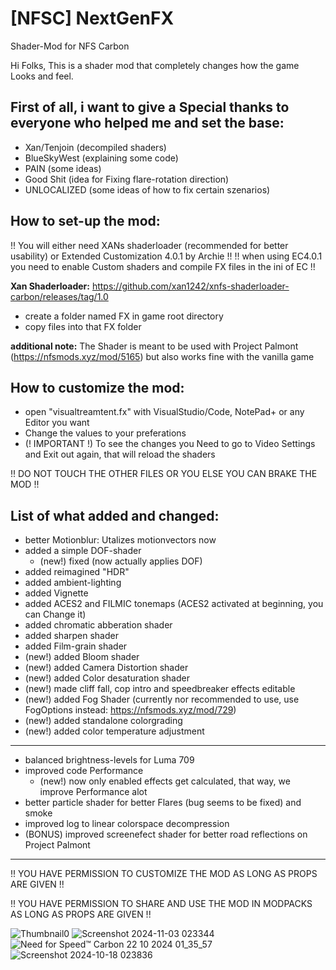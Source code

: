 # [NFSC] NextGenFX
Shader-Mod for NFS Carbon

Hi Folks,
This is a shader mod that completely changes how the game Looks and feel.

**First of all, i want to give a Special thanks to everyone who helped me and set the base:**
-----------------------------------------------------------------------------------------------
- Xan/Tenjoin (decompiled shaders)
- BlueSkyWest (explaining some code)
- PAIN (some ideas)
- Good Shit (idea for Fixing flare-rotation direction)
- UNLOCALIZED (some ideas of how to fix certain szenarios)

**How to set-up the mod:**
-----------------------------------------------------------------------------------------------
!! You will either need XANs shaderloader (recommended for better usability) or Extended Customization 4.0.1 by Archie !!
!! when using EC4.0.1 you need to enable Custom shaders and compile FX files in the ini of EC !!

**Xan Shaderloader:** https://github.com/xan1242/xnfs-shaderloader-carbon/releases/tag/1.0

- create a folder named FX in game root directory
- copy files into that FX folder

**additional note:** The Shader is meant to be used with Project Palmont (https://nfsmods.xyz/mod/5165) but also works fine with the vanilla game

**How to customize the mod:**
-----------------------------------------------------------------------------------------------
- open "visualtreamtent.fx" with VisualStudio/Code, NotePad+ or any Editor you want
- Change the values to your preferations
- (! IMPORTANT !) To see the changes you Need to go to Video Settings and Exit out again, that will reload the shaders

 !! DO NOT TOUCH THE OTHER FILES OR YOU ELSE YOU CAN BRAKE THE MOD !!

**List of what added and changed:**
-----------------------------------------------------------------------------------------------
- better Motionblur: Utalizes motionvectors now
- added a simple DOF-shader
  - (new!) fixed (now actually applies DOF)
- added reimagined "HDR"
- added ambient-lighting
- added Vignette
- added ACES2 and FILMIC tonemaps (ACES2 activated at beginning, you can Change it)
- added chromatic abberation shader
- added sharpen shader
- added Film-grain shader
- (new!) added Bloom shader
- (new!) added Camera Distortion shader
- (new!) added Color desaturation shader
- (new!) made cliff fall, cop intro and speedbreaker effects editable
- (new!) added Fog Shader (currently nor recommended to use, use FogOptions instead: https://nfsmods.xyz/mod/729)
- (new!) added standalone colorgrading
- (new!) added color temperature adjustment
-----------------------------------------------------------------------------------------------
- balanced brightness-levels for Luma 709
- improved code Performance
  - (new!) now only enabled effects get calculated, that way, we improve Performance alot
- better particle shader for better Flares (bug seems to be fixed) and smoke
- improved log to linear colorspace decompression
- (BONUS) improved screenefect shader for better road reflections on Project Palmont
-----------------------------------------------------------------------------------------------
!! YOU HAVE PERMISSION TO CUSTOMIZE THE MOD AS LONG AS PROPS ARE GIVEN !!

!! YOU HAVE PERMISSION TO SHARE AND USE THE MOD IN MODPACKS AS LONG AS PROPS ARE GIVEN !!


![Thumbnail0](https://github.com/user-attachments/assets/fd2df166-2f18-443b-9a31-24dad3d113c2)
![Screenshot 2024-11-03 023344](https://github.com/user-attachments/assets/813bed66-8bca-42de-b997-4e7a9c1664ce)
![Need for Speed™ Carbon 22 10 2024 01_35_57](https://github.com/user-attachments/assets/674f60a2-7aa9-479b-8503-dd7797587671)
![Screenshot 2024-10-18 023836](https://github.com/user-attachments/assets/935f75f6-26cb-4455-82d8-c116ee0a2666)


